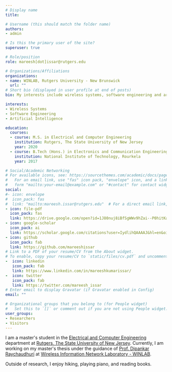 ```yaml
---
# Display name
title: 

# Username (this should match the folder name)
authors:
- admin

# Is this the primary user of the site?
superuser: true

# Role/position
role: mareesh[dot]issar@rutgers.edu

# Organizations/Affiliations
organizations:
- name: WINLAB, Rutgers University - New Brunswick
  url: ""
# Short bio (displayed in user profile at end of posts)
bio: My interests include wireless systems, software engineering and artificial intelligence.

interests:
- Wireless Systems
- Software Engineering
- Artificial Intelligence

education:
  courses:
  - course: M.S. in Electrical and Computer Engineering
    institution: Rutgers, The State University of New Jersey
    year: 2020 
  - course: B.Tech (Hons.) in Electronics and Communication Engineering
    institution: National Institute of Technology, Rourkela
    year: 2017

# Social/Academic Networking
# For available icons, see: https://sourcethemes.com/academic/docs/page-builder/#icons
#   For an email link, use "fas" icon pack, "envelope" icon, and a link in the
#   form "mailto:your-email@example.com" or "#contact" for contact widget.
social:
#- icon: envelope
#  icon_pack: fas
#  link: "mailto:mareesh.issar@rutgers.edu"  # For a direct email link, use "mailto:test@example.org".
- icon: file-pdf
  icon_pack: fas
  link: https://drive.google.com/open?id=1J80nuj8iBfSgWWv9hZai--P0hitKaP_Q
- icon: google-scholar
  icon_pack: ai
  link: https://scholar.google.com/citations?user=IydlihQAAAAJ&hl=en&oi=ao
- icon: github
  icon_pack: fab
  link: https://github.com/mareeshissar
# Link to a PDF of your resume/CV from the About widget.
# To enable, copy your resume/CV to `static/files/cv.pdf` and uncomment the lines below.
-  icon: linkedin
   icon_pack: fab
   link: https://www.linkedin.com/in/mareeshkumarissar/
-  icon: twitter
   icon_pack: fab
   link: https://twitter.com/mareesh_issar
# Enter email to display Gravatar (if Gravatar enabled in Config)
email: ""

# Organizational groups that you belong to (for People widget)
#   Set this to `[]` or comment out if you are not using People widget.
user_groups:
- Researchers
- Visitors
---
```


I am a master's student in the [Electrical and Computer Engineering](https://www.ece.rutgers.edu/) department at [Rutgers, The State University of New Jersey](https://www.rutgers.edu/). Currently, I am working on my master's thesis under the guidance of [Prof. Dipankar Raychaudhuri](http://www.winlab.rutgers.edu/docs/faculty/RayBio.html) at [Wireless Information Network  Laboratory - WINLAB](http://www.winlab.rutgers.edu/). 

Outside of research, I enjoy hiking, playing piano, and reading books.
